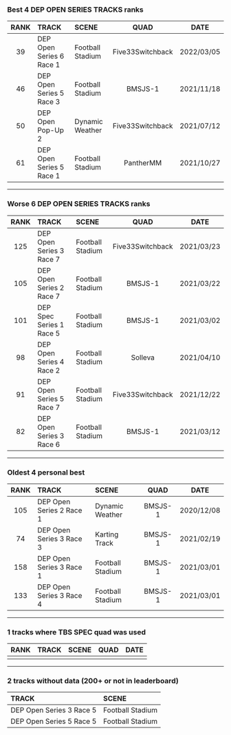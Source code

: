 ### Best 4 DEP OPEN SERIES TRACKS ranks
|RANK|TRACK|SCENE|QUAD|DATE|
|:---:|:---|:---|:---:|:---:|
|39|DEP Open Series 6 Race 1|Football Stadium|Five33Switchback|2022/03/05|
|46|DEP Open Series 5 Race 3|Football Stadium|BMSJS-1|2021/11/18|
|50|DEP Open Pop-Up 2|Dynamic Weather|Five33Switchback|2021/07/12|
|61|DEP Open Series 5 Race 1|Football Stadium|PantherMM|2021/10/27|
---
### Worse 6 DEP OPEN SERIES TRACKS ranks
|RANK|TRACK|SCENE|QUAD|DATE|
|:---:|:---|:---|:---:|:---:|
|125|DEP Open Series 3 Race 7|Football Stadium|Five33Switchback|2021/03/23|
|105|DEP Open Series 2 Race 7|Football Stadium|BMSJS-1|2021/03/22|
|101|DEP Spec Series 1 Race 5|Football Stadium|BMSJS-1|2021/03/02|
|98|DEP Open Series 4 Race 2|Football Stadium|Solleva|2021/04/10|
|91|DEP Open Series 5 Race 7|Football Stadium|Five33Switchback|2021/12/22|
|82|DEP Open Series 3 Race 6|Football Stadium|BMSJS-1|2021/03/12|
---
### Oldest 4 personal best
|RANK|TRACK|SCENE|QUAD|DATE|
|:---:|:---|:---|:---:|:---:|
|105|DEP Open Series 2 Race 1|Dynamic Weather|BMSJS-1|2020/12/08|
|74|DEP Open Series 3 Race 3|Karting Track|BMSJS-1|2021/02/19|
|158|DEP Open Series 3 Race 1|Football Stadium|BMSJS-1|2021/03/01|
|133|DEP Open Series 3 Race 4|Football Stadium|BMSJS-1|2021/03/01|
---
### 1 tracks where TBS SPEC quad was used
|RANK|TRACK|SCENE|QUAD|DATE|
|:---:|:---|:---|:---:|:---:|
||||||
---
### 2 tracks without data (200+ or not in leaderboard)
|TRACK|SCENE|
|:---|:---|
|DEP Open Series 3 Race 5|Football Stadium|
|DEP Open Series 5 Race 5|Football Stadium|

